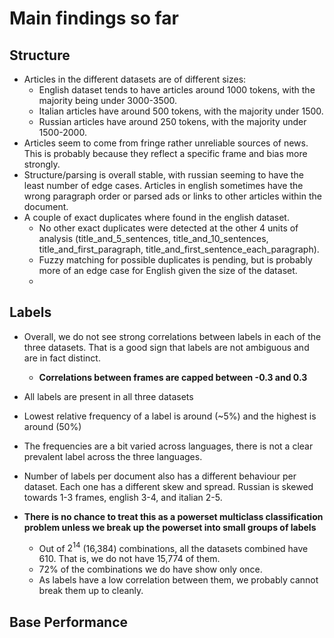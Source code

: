 # Main findings so far

## Structure

* Articles in the different datasets are of different sizes:
    * English dataset tends to have articles around 1000 tokens, with the majority being under 3000-3500.
    * Italian articles have around 500 tokens, with the majority under 1500.
    * Russian articles have around 250 tokens, with the majority under 1500-2000.
 * Articles seem to come from fringe rather unreliable sources of news. This is probably because they reflect a specific frame and bias more strongly.
 * Structure/parsing is overall stable, with russian seeming to have the least number of edge cases. Articles in english sometimes have the wrong paragraph order or parsed ads or links to other articles within the document.
 * A couple of exact duplicates where found in the english dataset.
    * No other exact duplicates were detected at the other 4 units of analysis (title_and_5_sentences, title_and_10_sentences, title_and_first_paragraph, title_and_first_sentence_each_paragraph).
    * Fuzzy matching for possible duplicates is pending, but is probably more of an edge case for English given the size of the dataset.
    * 


## Labels

* Overall, we do not see strong correlations between labels in each of the three datasets. That is a good sign that labels are not ambiguous and are in fact distinct.
    * **Correlations between frames are capped between -0.3 and 0.3**
 * All labels are present in all three datasets
 * Lowest relative frequency of a label is around (~5%) and the highest is around (50%)
 * The frequencies are a bit varied across languages, there is not a clear prevalent label across the three languages.
 * Number of labels per document also has a different behaviour per dataset. Each one has a different skew and spread. Russian is skewed towards 1-3 frames, english 3-4, and italian 2-5.  

 * **There is no chance to treat this as a powerset multiclass classification problem unless we break up the powerset into small groups of labels**
   * Out of $2^{14}$ (16,384) combinations, all the datasets combined have 610. That is, we do not have 15,774 of them.
   * 72% of the combinations we do have show only once.
   * As labels have a low correlation between them, we probably cannot break them up to cleanly.

## Base Performance
